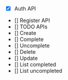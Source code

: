 - [x] Auth API
- [] Register API
- [] TODO APIs
- [] Create
- [] Complete
- [] Uncomplete
- [] Delete
- [] Update
- [] List completed
- [] List uncompleted
